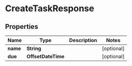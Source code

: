 

# CreateTaskResponse


## Properties

| Name | Type | Description | Notes |
|------------ | ------------- | ------------- | -------------|
|**name** | **String** |  |  [optional] |
|**due** | **OffsetDateTime** |  |  [optional] |



